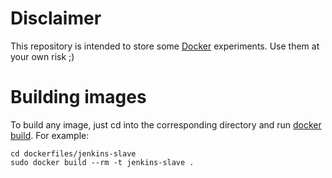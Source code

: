 # Disclaimer

This repository is intended to store some [Docker](https://www.docker.com/)
experiments. Use them at your own risk ;)

# Building images

To build any image, just cd into the corresponding directory and run [docker
build](https://docs.docker.com/reference/commandline/build/). For example:

    cd dockerfiles/jenkins-slave
    sudo docker build --rm -t jenkins-slave .
